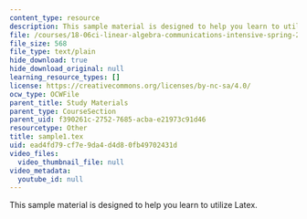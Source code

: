 ```yaml
---
content_type: resource
description: This sample material is designed to help you learn to utilize Latex.
file: /courses/18-06ci-linear-algebra-communications-intensive-spring-2004/ead4fd79cf7e9da4d4d80fb49702431d_sample1.tex
file_size: 568
file_type: text/plain
hide_download: true
hide_download_original: null
learning_resource_types: []
license: https://creativecommons.org/licenses/by-nc-sa/4.0/
ocw_type: OCWFile
parent_title: Study Materials
parent_type: CourseSection
parent_uid: f390261c-2752-7685-acba-e21973c91d46
resourcetype: Other
title: sample1.tex
uid: ead4fd79-cf7e-9da4-d4d8-0fb49702431d
video_files:
  video_thumbnail_file: null
video_metadata:
  youtube_id: null
---
```

This sample material is designed to help you learn to utilize Latex.